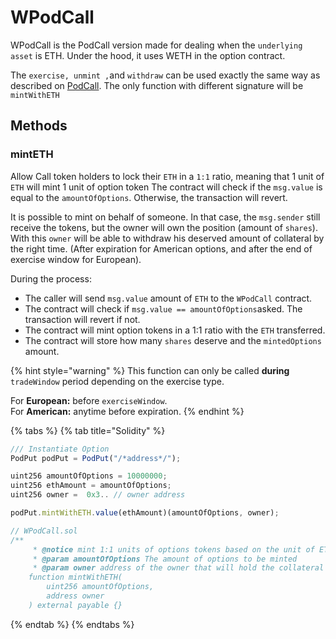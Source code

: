 # WPodCall

WPodCall is the PodCall version made for dealing when the `underlying asset` is ETH. Under the hood, it uses WETH in the option contract.

The `exercise, unmint ,`and `withdraw` can be used exactly the same way as described on [PodCall](sm-podput.md). The only function with different signature will be `mintWithETH`

## Methods

### mintETH

Allow Call token holders to lock their `ETH` in a `1:1` ratio, meaning that 1 unit of `ETH` will mint 1 unit of option token The contract will check if the `msg.value` is equal to the `amountOfOptions`. Otherwise, the transaction will revert.

It is possible to mint on behalf of someone. In that case, the `msg.sender` still receive the tokens, but the owner will own the position \(amount of `shares`\). With this `owner` will be able to withdraw his deserved amount of collateral by the right time. \(After expiration for American options, and after the end of exercise window for European\).

During the process:

* The caller will send `msg.value` amount of `ETH` to the `WPodCall` contract.
* The contract will check if `msg.value == amountOfOptions`asked. The transaction will revert if not.
* The contract will mint option tokens in a 1:1 ratio with the `ETH` transferred.
* The contract will store how many `shares` deserve and the `mintedOptions` amount.

{% hint style="warning" %}
This function can only be called **during** `tradeWindow` period depending on the exercise type.

For **European:** before `exerciseWindow`.  
For **American:** anytime before expiration.
{% endhint %}

{% tabs %}
{% tab title="Solidity" %}
```javascript
/// Instantiate Option
PodPut podPut = PodPut("/*address*/");

uint256 amountOfOptions = 10000000;
uint256 ethAmount = amountOfOptions;
uint256 owner =  0x3.. // owner address

podPut.mintWithETH.value(ethAmount)(amountOfOptions, owner);

// WPodCall.sol
/**
     * @notice mint 1:1 units of options tokens based on the unit of ETH sent
     * @param amountOfOptions The amount of options to be minted
     * @param owner address of the owner that will hold the collateral position
    function mintWithETH(
        uint256 amountOfOptions,
        address owner
    ) external payable {}
```
{% endtab %}
{% endtabs %}

